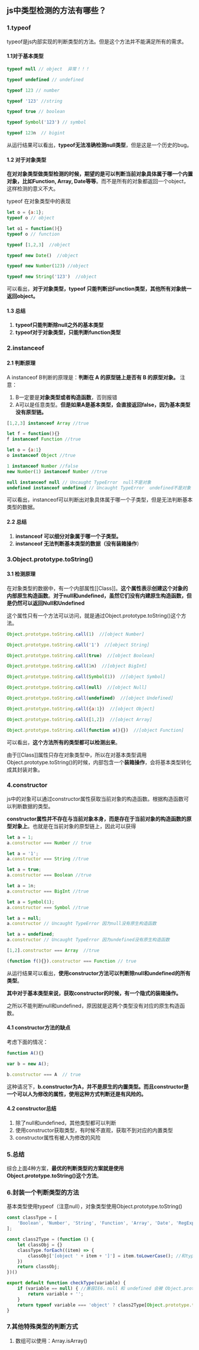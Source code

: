 ## js中类型检测的方法有哪些？

### 1.typeof
typeof是js内部实现的判断类型的方法。但是这个方法并不能满足所有的需求。
#### 1.1对于基本类型
```js
typeof null // object  异常！！！

typeof undefined // undefined

typeof 123 // number

typeof '123' //string 

typeof true // boolean

typeof Symbol('123') // symbol

typeof 123n  // bigint
```
从运行结果可以看出，**typeof无法准确检测null类型**，但是这是一个历史的bug。

#### 1.2 对于对象类型
**在对对象类型做类型检测的时候，期望的是可以判断当前对象具体属于哪一个内置对象，比如Function, Array, Date等等**。而不是所有的对象都返回一个object，这样检测的意义不大。

typeof 在对象类型中的表现
```js
let o = {a:1};
typeof o // object

let o1 = function(){}
typeof o // function

typeof [1,2,3]  //object

typeof new Date()  //object

typeof new Number(123) //object

typeof new String('123')  //object
```
可以看出，**对于对象类型，typeof 只能判断出Function类型，其他所有对象统一返回object。**

#### 1.3 总结
1. **typeof只能判断除null之外的基本类型**
2. **typeof对于对象类型，只能判断function类型**

### 2.instanceof
#### 2.1 判断原理
A instanceof B判断的原理是：**判断在 A 的原型链上是否有 B 的原型对象。**
注意：

1. B一定要是**对象类型或者构造函数**，否则报错
2. A可以是任意类型。**但是如果A是基本类型，会直接返回false，因为基本类型没有原型链。**

```js
[1,2,3] instanceof Array //true

let f = function(){}
f instanceof Function //true

let o = {a:1}
o instanceof Object //true

1 instanceof Number //false
new Number(1) instanceof Number //true

null instanceof null // Uncaught TypeError  null不是对象
undefined instanceof undefined // Uncaught TypeError  undefined不是对象
```
可以看出，instanceof可以判断出对象具体属于哪一个子类型，但是无法判断基本类型的数据。

#### 2.2 总结
1. **instanceof 可以细分对象属于哪一个子类型。**
2. **instanceof 无法判断基本类型的数据（没有装箱操作**）


### 3.Object.prototype.toString()
#### 3.1 检测原理
在对象类型的数据中，有一个内部属性[[Class]]。**这个属性表示创建这个对象的内部原生构造函数**。**对于null和undefined，虽然它们没有内建原生构造函数，但是仍然可以返回Null和Undefined**

这个属性只有一个方法可以访问，就是通过Object.prototype.toString()这个方法。

```js
Object.prototype.toString.call(1)  //[object Number]

Object.prototype.toString.call('1')  //[object String]

Object.prototype.toString.call(true)  //[object Boolean]

Object.prototype.toString.call(1n)  //[object BigInt]

Object.prototype.toString.call(Symbol(1))  //[object Symbol]

Object.prototype.toString.call(null)  //[object Null]

Object.prototype.toString.call(undefined)  //[object Undefined]

Object.prototype.toString.call({a:1})  //[object Object]

Object.prototype.toString.call([1,2])  //[object Array]

Object.prototype.toString.call(function a(){})  //[object Function]
```
可以看出，**这个方法所有的类型都可以检测出来**。

由于[[Class]]属性只存在对象类型中，所以在对基本类型调用Object.prototype.toString()的时候，内部包含一个**装箱操作**，会将基本类型转化成其封装对象。

### 4.constructor
js中的对象可以通过constructor属性获取当前对象的构造函数。根据构造函数可以判断数据的类型。

**constructor属性并不存在与当前对象本身，而是存在于当前对象的构造函数的原型对象上**。也就是在当前对象的原型链上，因此可以获得

```js
let a = 1;
a.constructor === Number // true

let a = '1';
a.constructor === String //true

let a = true;
a.constructor === Boolean //true

let a = 1n;
a.constructor === BigInt //true

let a = Symbol(1);
a.constructor === Symbol //true

let a = null;
a.constructor // Uncaught TypeError 因为null没有原生构造函数

let a = undefined;
a.constructor // Uncaught TypeError 因为undefined没有原生构造函数

[1,2].constructor === Array  //true

(function f(){}).constructor === Function // true
```
从运行结果可以看出，**使用constructor方法可以判断除null和undefined的所有类型**。

**其中对于基本类型来说，获取constructor的时候，有一个隐式的装箱操作。**

之所以不能判断null和undefined，原因就是这两个类型没有对应的原生构造函数。

#### 4.1 constructor方法的缺点
考虑下面的情况：
```js
function A(){}

var b = new A();

b.constructor === A  // true
```
这种请况下，**b.constructor为A，并不是原生的内置类型。而且constructor是一个可以人为修改的属性，使用这种方式判断还是有风险的。**

#### 4.2 constructor总结
1. 除了null和undefined，其他类型都可以判断
2. 使用constructor获取类型，有时候不直观，获取不到对应的内置类型
3. constructor属性有被人为修改的风险

### 5.总结
综合上面4种方案，**最优的判断类型的方案就是使用Object.prototype.toString()这个方法**。


### 6.封装一个判断类型的方法
基本类型使用typeof（注意null），对象类型使用Object.prototype.toString()
```js
const classType = [
    'Boolean', 'Number', 'String', 'Function', 'Array', 'Date', 'RegExp', 'Object', 'Error', 'Null', 'Undefined'
];

const class2Type = (function () {
    let classObj = {}
    classType.forEach((item) => {
        classObj['[object ' + item + ']'] = item.toLowerCase(); //和typeof的返回值保持一致，都用小写
    })
    return classObj;
})()

export default function checkType(variable) {
    if (variable == null) { //兼容IE6，null 和 undefined 会被 Object.prototype.toString 识别成 [object Object]！
        return variable + '';
    }
    return typeof variable === 'object' ? class2Type[Object.prototype.toString.call(variable)] : typeof variable;
}
```

### 7.其他特殊类型的判断方式
1. 数组可以使用：Array.isArray()















